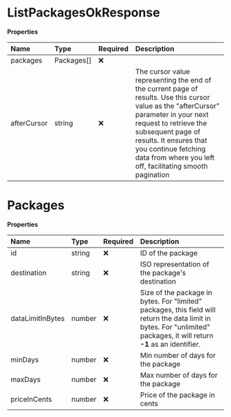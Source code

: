 # ListPackagesOkResponse

**Properties**

| Name        | Type       | Required | Description                                                                                                                                                                                                                                                                                    |
| :---------- | :--------- | :------- | :--------------------------------------------------------------------------------------------------------------------------------------------------------------------------------------------------------------------------------------------------------------------------------------------- |
| packages    | Packages[] | ❌       |                                                                                                                                                                                                                                                                                                |
| afterCursor | string     | ❌       | The cursor value representing the end of the current page of results. Use this cursor value as the "afterCursor" parameter in your next request to retrieve the subsequent page of results. It ensures that you continue fetching data from where you left off, facilitating smooth pagination |

# Packages

**Properties**

| Name             | Type   | Required | Description                                                                                                                                                             |
| :--------------- | :----- | :------- | :---------------------------------------------------------------------------------------------------------------------------------------------------------------------- |
| id               | string | ❌       | ID of the package                                                                                                                                                       |
| destination      | string | ❌       | ISO representation of the package's destination                                                                                                                         |
| dataLimitInBytes | number | ❌       | Size of the package in bytes. For "limited" packages, this field will return the data limit in bytes. For "unlimited" packages, it will return **-1** as an identifier. |
| minDays          | number | ❌       | Min number of days for the package                                                                                                                                      |
| maxDays          | number | ❌       | Max number of days for the package                                                                                                                                      |
| priceInCents     | number | ❌       | Price of the package in cents                                                                                                                                           |
